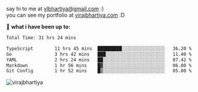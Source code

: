 say hi to me at [vlbhartiya@gmail.com](mailto:vlbhartiya@gmail.com) :)<br/>
you can see my portfolio at [virajbhartiya.com](https://virajbhartiya.com) :D<br/>


🚀 **what i have been up to:**

<!--START_SECTION:waka-->

```txt
Total Time: 31 hrs 24 mins

TypeScript        11 hrs 45 mins  █████████░░░░░░░░░░░░░░░░   36.20 %
Go                3 hrs 42 mins   ███░░░░░░░░░░░░░░░░░░░░░░   11.40 %
YAML              2 hrs 24 mins   ██░░░░░░░░░░░░░░░░░░░░░░░   07.42 %
Markdown          1 hr 56 mins    █▓░░░░░░░░░░░░░░░░░░░░░░░   06.00 %
Git Config        1 hr 52 mins    █▒░░░░░░░░░░░░░░░░░░░░░░░   05.80 %
```

<!--END_SECTION:waka-->

<p align="left"> <img src="https://komarev.com/ghpvc/?username=virajbhartiya&color=blue" alt="virajbhartiya" /> </p>
